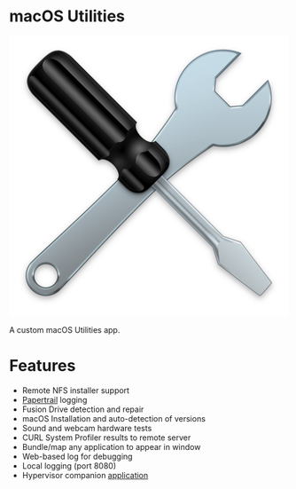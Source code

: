 <p align="center">
  <h1>macOS Utilities</h1>
  <img src="https://raw.githubusercontent.com/128keaton/macOS-Utilities/master/macOS%20Utilities/Assets.xcassets/AppIcon.appiconset/1024.png">
    <p>A custom macOS Utilities app.</p>
 </p>
  

# Features
* Remote NFS installer support
* [Papertrail](https://papertrailapp.com/) logging
* Fusion Drive detection and repair
* macOS Installation and auto-detection of versions
* Sound and webcam hardware tests
* CURL System Profiler results to remote server
* Bundle/map any application to appear in window
* Web-based log for debugging
* Local logging (port 8080)
* Hypervisor companion [application](https://github.com/128keaton/macOS-Utilities-Hypervisor)
